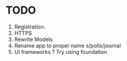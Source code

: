 # TODO
1. Registration.
2. HTTPS
3. Rewrite Models
4. Rename app to proper name s/polls/journal
5. UI frameworks ? Try using foundation
